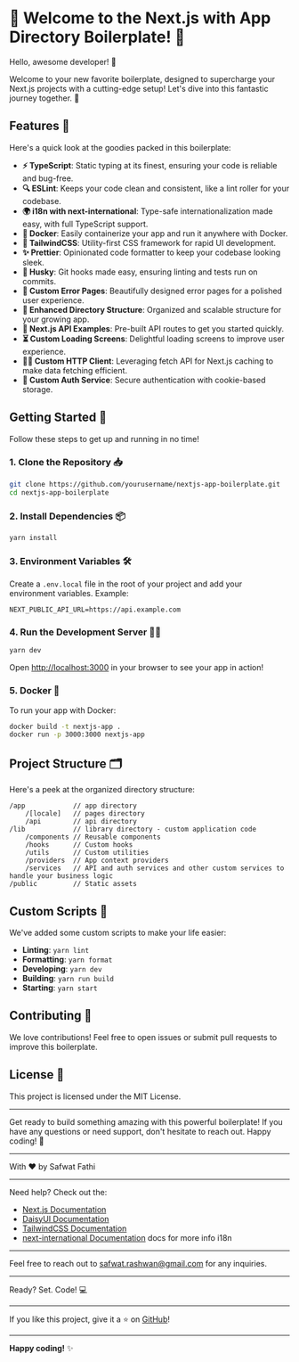 # 🚀 Welcome to the Next.js with App Directory Boilerplate! 🎉

Hello, awesome developer! 👋

Welcome to your new favorite boilerplate, designed to supercharge your Next.js projects with a cutting-edge setup! Let's dive into this fantastic journey together. 🚀

## Features 🎁

Here's a quick look at the goodies packed in this boilerplate:

- **⚡️ TypeScript**: Static typing at its finest, ensuring your code is reliable and bug-free.
- **🔍 ESLint**: Keeps your code clean and consistent, like a lint roller for your codebase.
- **🌍 i18n with next-international**: Type-safe internationalization made easy, with full TypeScript support.
- **🐳 Docker**: Easily containerize your app and run it anywhere with Docker.
- **🎨 TailwindCSS**: Utility-first CSS framework for rapid UI development.
- **✨ Prettier**: Opinionated code formatter to keep your codebase looking sleek.
- **🐶 Husky**: Git hooks made easy, ensuring linting and tests run on commits.
- **🚫 Custom Error Pages**: Beautifully designed error pages for a polished user experience.
- **📂 Enhanced Directory Structure**: Organized and scalable structure for your growing app.
- **📡 Next.js API Examples**: Pre-built API routes to get you started quickly.
- **⏳ Custom Loading Screens**: Delightful loading screens to improve user experience.
- **🕵️‍♂️ Custom HTTP Client**: Leveraging fetch API for Next.js caching to make data fetching efficient.
- **🔐 Custom Auth Service**: Secure authentication with cookie-based storage.

## Getting Started 🏁

Follow these steps to get up and running in no time!

### 1. Clone the Repository 📥

```bash
git clone https://github.com/yourusername/nextjs-app-boilerplate.git
cd nextjs-app-boilerplate
```

### 2. Install Dependencies 📦

```bash
yarn install
```

### 3. Environment Variables 🛠️

Create a `.env.local` file in the root of your project and add your environment variables. Example:

```env
NEXT_PUBLIC_API_URL=https://api.example.com
```

### 4. Run the Development Server 🏃‍♂️

```bash
yarn dev
```

Open [http://localhost:3000](http://localhost:3000) in your browser to see your app in action!

### 5. Docker 🐋

To run your app with Docker:

```bash
docker build -t nextjs-app .
docker run -p 3000:3000 nextjs-app
```

## Project Structure 🗂️

Here's a peek at the organized directory structure:

```
/app            // app directory
    /[locale]   // pages directory
    /api        // api directory
/lib            // library directory - custom application code
    /components // Reusable components
    /hooks      // Custom hooks
    /utils      // Custom utilities
    /providers  // App context providers
    /services   // API and auth services and other custom services to handle your business logic
/public         // Static assets
```

## Custom Scripts 🚀

We've added some custom scripts to make your life easier:

- **Linting**: `yarn lint`
- **Formatting**: `yarn format`
- **Developing**: `yarn dev`
- **Building**: `yarn run build`
- **Starting**: `yarn start`

## Contributing 🤝

We love contributions! Feel free to open issues or submit pull requests to improve this boilerplate.

## License 📄

This project is licensed under the MIT License.

---

Get ready to build something amazing with this powerful boilerplate! If you have any questions or need support, don't hesitate to reach out. Happy coding! 🎉

---

With ❤️ by Safwat Fathi

---

Need help? Check out the:

- [Next.js Documentation](https://nextjs.org/docs)
- [DaisyUI Documentation](https://daisyui.com/)
- [TailwindCSS Documentation](https://tailwindcss.com/docs)
- [next-international Documentation](https://next-international.vercel.app/) docs for more info i18n

---

Feel free to reach out to [safwat.rashwan@gmail.com](mailto:safwat.rashwan@gmail.com) for any inquiries.

---

Ready? Set. Code! 💻

---

If you like this project, give it a ⭐ on [GitHub](https://github.com/yourusername/nextjs-app-boilerplate)!

---

**Happy coding!** ✨
